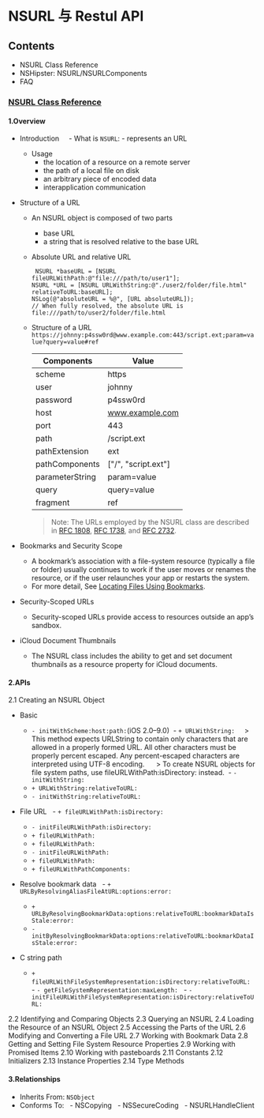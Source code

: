 # NSURL 与 Restul API

## Contents
- NSURL Class Reference
- NSHipster: NSURL/NSURLComponents
- FAQ

### [NSURL Class Reference](https://developer.apple.com/reference/foundation/nsurl)
#### 1.Overview
   - Introduction
      - What is `NSURL`:
         - represents an URL
      - Usage
         - the location of a resource on a remote server
         - the path of a local file on disk
         - an arbitrary piece of encoded data
         - interapplication communication
   - Structure of a URL
      - An NSURL object is composed of two parts
         - base URL
         - a string that is resolved relative to the base URL
      - Absolute URL and relative URL
        ```
         NSURL *baseURL = [NSURL fileURLWithPath:@"file:///path/to/user1"];
        NSURL *URL = [NSURL URLWithString:@"./user2/folder/file.html" relativeToURL:baseURL];
        NSLog(@"absoluteURL = %@", [URL absoluteURL]);  
        // When fully resolved, the absolute URL is  file:///path/to/user2/folder/file.html
          ```
      - Structure of a URL
      `https://johnny:p4ssw0rd@www.example.com:443/script.ext;param=value?query=value#ref`
      
         Components|Value|
          -------------|-----|
          scheme|https|
          user| johnny |
          password| p4ssw0rd |
          host|www.example.com|
          port| 443 |
          path|/script.ext|
          pathExtension| ext |
          pathComponents|["/", "script.ext"]|
          parameterString|param=value|
          query|query=value|
          fragment| ref |

          > Note: The URLs employed by the NSURL class are described in [RFC 1808](https://tools.ietf.org/html/rfc1808), [RFC 1738](https://tools.ietf.org/html/rfc1738), and [RFC 2732](https://tools.ietf.org/html/rfc2732).

   - Bookmarks and Security Scope
      - A bookmark’s association with a file-system resource (typically a file or folder) usually continues to work if the user moves or renames the resource, or if the user relaunches your app or restarts the system.
      - For more detail, See [Locating Files Using Bookmarks](https://developer.apple.com/library/content/documentation/FileManagement/Conceptual/FileSystemProgrammingGuide/AccessingFilesandDirectories/AccessingFilesandDirectories.html#//apple_ref/doc/uid/TP40010672-CH3-SW10).

   - Security-Scoped URLs
      - Security-scoped URLs provide access to resources outside an app’s sandbox.
   - iCloud Document Thumbnails
      - The NSURL class includes the ability to get and set document thumbnails as a resource property for iCloud documents.
      
#### 2.APIs
2.1 Creating an NSURL Object

- Basic
  - `- initWithScheme:host:path:`(iOS 2.0–9.0)
  - `+ URLWithString:`
      > This method expects URLString to contain only characters that are allowed in a properly formed URL. All other characters must be properly percent escaped. Any percent-escaped characters are interpreted using UTF-8 encoding.
      > To create NSURL objects for file system paths, use fileURLWithPath:isDirectory: instead.
  - `- initWithString:`
  - `+ URLWithString:relativeToURL:`
  - `- initWithString:relativeToURL:`
   
- File URL
   - `+ fileURLWithPath:isDirectory:`
   - `- initFileURLWithPath:isDirectory:`
   - `+ fileURLWithPath:`
   - `+ fileURLWithPath:`
   - `- initFileURLWithPath:`
   - `+ fileURLWithPath:`
   - `+ fileURLWithPathComponents:`
   
- Resolve bookmark data
   - `+ URLByResolvingAliasFileAtURL:options:error:`
   - `+ URLByResolvingBookmarkData:options:relativeToURL:bookmarkDataIsStale:error:`
   - `- initByResolvingBookmarkData:options:relativeToURL:bookmarkDataIsStale:error:`
   
- C string path
   - `+ fileURLWithFileSystemRepresentation:isDirectory:relativeToURL:`
   - `- getFileSystemRepresentation:maxLength:`
   - `- initFileURLWithFileSystemRepresentation:isDirectory:relativeToURL:`
      
2.2 Identifying and Comparing Objects
2.3 Querying an NSURL
2.4 Loading the Resource of an NSURL Object
2.5 Accessing the Parts of the URL
2.6 Modifying and Converting a File URL
2.7 Working with Bookmark Data
2.8 Getting and Setting File System Resource Properties
2.9 Working with Promised Items
2.10 Working with pasteboards
2.11 Constants
2.12 Initializers
2.13 Instance Properties
2.14 Type Methods

#### 3.Relationships
- Inherits From: `NSObject`
- Conforms To:
   - NSCopying
   - NSSecureCoding
   - NSURLHandleClient
